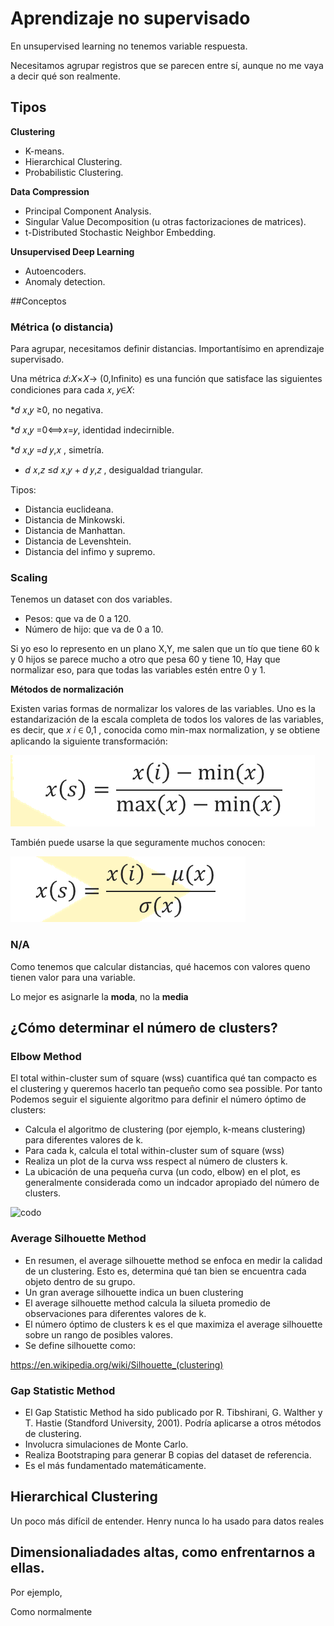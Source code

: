 # Aprendizaje no supervisado

En unsupervised learning no tenemos variable respuesta.

Necesitamos agrupar registros que se parecen entre sí, aunque no me vaya a decir qué son realmente. 

## Tipos
**Clustering**

* K-means.
* Hierarchical Clustering.
* Probabilistic Clustering.

**Data Compression**

* Principal Component Analysis.
* Singular Value Decomposition (u otras factorizaciones de matrices).
* t-Distributed Stochastic Neighbor Embedding. 

**Unsupervised Deep Learning**

* Autoencoders.
* Anomaly detection.


##Conceptos 

### Métrica (o distancia)

Para agrupar, necesitamos definir distancias. Importantísimo en aprendizaje supervisado. 

Una métrica 𝑑:𝑋×𝑋→ (0,Infinito)  es una función que satisface las siguientes condiciones para cada 𝑥, 𝑦∈𝑋:

*𝑑 𝑥,𝑦 ≥0, no negativa.

*𝑑 𝑥,𝑦 =0⟺𝑥=𝑦, identidad indecirnible.

*𝑑 𝑥,𝑦 =𝑑 𝑦,𝑥 , simetría.

* 𝑑 𝑥,𝑧 ≤𝑑 𝑥,𝑦 + 𝑑 𝑦,𝑧 , desigualdad triangular.

Tipos:

* Distancia euclideana.
* Distancia de Minkowski.
* Distancia de Manhattan.
* Distancia de Levenshtein.
* Distancia del infimo y supremo.

### Scaling

Tenemos un dataset con dos variables.

- Pesos: que va de 0 a 120. 
- Número de hijo: que va de 0 a 10. 

Si yo eso lo represento en un plano X,Y, me salen que un tío que tiene 60 k y 0 hijos se parece mucho a otro que pesa 60 y tiene 10, Hay que normalizar eso, para que todas las variables estén entre 0 y 1. 

**Métodos de normalización**

Existen varias formas de normalizar los valores de las variables. Uno es la estandarización de la escala completa de todos los valores de las variables, es decir, que  𝑥 𝑖 ∈ 0,1 , conocida como min-max normalization, y se obtiene aplicando la siguiente transformación:

![f1](media/formula1.PNG) 

También puede usarse la que seguramente muchos conocen:

![f1](media/formula2.PNG) 

### N/A

Como tenemos que calcular distancias, qué hacemos con valores queno tienen valor para una variable. 

Lo mejor es asignarle la **moda**, no la **media**


## ¿Cómo determinar el número de clusters?

### Elbow Method

El total within-cluster sum of square (wss) cuantifica qué tan compacto es el clustering y queremos hacerlo tan pequeño como sea possible. Por tanto Podemos seguir el siguiente algoritmo para definir el número óptimo de clusters:

* Calcula el algoritmo de clustering (por ejemplo, k-means clustering) para diferentes valores de k.
* Para cada k, calcula el total within-cluster sum of square (wss)
* Realiza un plot de la curva wss respect al número de clusters k.
* La ubicación de una pequeña curva (un codo, elbow) en el plot, es generalmente considerada como un indcador apropiado del número de clusters.

![codo](https://www.researchgate.net/profile/Chirag_Deb/publication/320986519/figure/fig8/AS:560163938422791@1510564898246/Result-of-the-elbow-method-to-determine-optimum-number-of-clusters.png)

### Average Silhouette Method

* En resumen, el average silhouette method se enfoca en medir la calidad de un clustering. Esto es, determina qué tan bien se encuentra cada objeto dentro de su grupo.
* Un gran average silhouette indica un buen clustering
* El average silhouette method calcula la silueta promedio de observaciones para diferentes valores de k.
* El número óptimo de clusters k es el que maximiza el average silhouette sobre un rango de posibles valores.
* Se define silhouette como:

https://en.wikipedia.org/wiki/Silhouette_(clustering)

### Gap Statistic Method

* El Gap Statistic Method ha sido publicado por R. Tibshirani, G. Walther y T. Hastie (Standford University, 2001). Podría aplicarse a otros métodos de clustering.
* Involucra simulaciones de Monte Carlo.
* Realiza Bootstraping para generar B copias del dataset de referencia.
* Es el más fundamentado matemáticamente.

## Hierarchical Clustering

Un poco más difícil de entender. Henry nunca lo ha usado para datos reales

## Dimensionaliadades altas, como enfrentarnos a ellas. 

Por ejemplo, 


Como normalmente 




